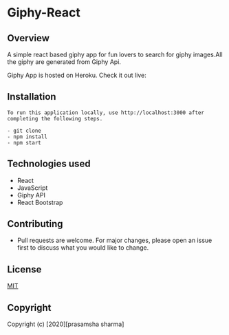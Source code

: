 # Giphy-React

## Overview

A simple react based giphy app for fun lovers to search for giphy images.All the giphy are generated from Giphy Api.

Giphy App is hosted on Heroku. Check it out live:

## Installation

```
To run this application locally, use http://localhost:3000 after completing the following steps.

- git clone
- npm install
- npm start

```

## Technologies used

- React
- JavaScript
- Giphy API
- React Bootstrap

## Contributing

- Pull requests are welcome. For major changes, please open an issue first to discuss what you would like to change.

## License

[MIT](https://choosealicense.com/licenses/mit/)

## Copyright

Copyright (c) [2020][prasamsha sharma]
